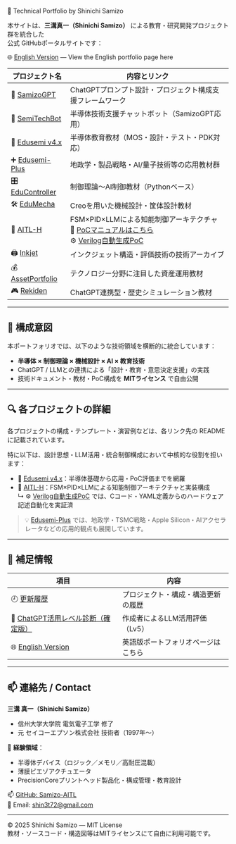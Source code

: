 🧠 Technical Portfolio by Shinichi Samizo

本サイトは、**三溝真一（Shinichi Samizo）** による教育・研究開発プロジェクト群を統合した  
公式 GitHubポータルサイトです：

🌐 [English Version](./en/index.md) — View the English portfolio page here

| プロジェクト名 | 内容とリンク |
|----------------|--------------|
| 🧠 [SamizoGPT](https://samizo-aitl.github.io/SamizoGPT/) | ChatGPTプロンプト設計・プロジェクト構成支援フレームワーク |
| 📡 [SemiTechBot](https://github.com/Samizo-AITL/SamizoGPT_SemiTechBot) | 半導体技術支援チャットボット（SamizoGPT応用） |
| 📘 [Edusemi v4.x](https://samizo-aitl.github.io/Edusemi-v4x/) | 半導体教育教材（MOS・設計・テスト・PDK対応） |
| ➕ [Edusemi-Plus](https://samizo-aitl.github.io/Edusemi-Plus/) | 地政学・製品戦略・AI/量子技術等の応用教材群 |
| 🎛️ [EduController](https://samizo-aitl.github.io/EduController/) | 制御理論〜AI制御教材（Pythonベース） |
| 🛠️ [EduMecha](https://samizo-aitl.github.io/EduMecha/) | Creoを用いた機械設計・筐体設計教材 |
| 🤖 [AITL-H](https://samizo-aitl.github.io/AITL-H/) | FSM×PID×LLMによる知能制御アーキテクチャ<br>📘 [PoCマニュアルはこちら](https://samizo-aitl.github.io/AITL-H/docs/)<br>⚙️ [Verilog自動生成PoC](https://samizo-aitl.github.io/AITL-H/PoC/verilog_demo/) |
| 🖨️ [Inkjet](https://samizo-aitl.github.io/Inkjet/) | インクジェット構造・評価技術の技術アーカイブ |
| 💰 [AssetPortfolio](https://samizo-aitl.github.io/AssetPortfolio-StartGuide/) | テクノロジー分野に注目した資産運用教材 |
| 🎮 [Rekiden](https://samizo-aitl.github.io/Rekiden/) | ChatGPT連携型・歴史シミュレーション教材 |

---

## 🧩 構成意図

本ポートフォリオでは、以下のような技術領域を横断的に統合しています：

- **半導体 × 制御理論 × 機械設計 × AI × 教育技術**
- ChatGPT / LLMとの連携による「設計・教育・意思決定支援」の実践
- 技術ドキュメント・教材・PoC構成を **MITライセンス** で自由公開

---

## 🔍 各プロジェクトの詳細

各プロジェクトの構成・テンプレート・演習例などは、各リンク先の README に記載されています。

特に以下は、設計思想・LLM活用・統合制御構成において中核的な役割を担います：

- 📘 [Edusemi v4.x](https://samizo-aitl.github.io/Edusemi-v4x/)：半導体基礎から応用・PoC評価までを網羅  
- 🤖 [AITL-H](https://samizo-aitl.github.io/AITL-H/)：FSM×PID×LLMによる知能制御アーキテクチャと実装構成  
  ↳ ⚙️ [Verilog自動生成PoC](https://samizo-aitl.github.io/AITL-H/PoC/verilog_demo/) では、Cコード・YAML定義からのハードウェア記述自動化を実証済

> 💡 [Edusemi-Plus](https://samizo-aitl.github.io/Edusemi-Plus/) では、地政学・TSMC戦略・Apple Silicon・AIアクセラレータなどの応用的観点も展開しています。

---

## 📄 補足情報

| 項目 | 内容 |
|------|------|
| 🕘 [更新履歴](./about/update.md) | プロジェクト・構成・構造更新の履歴 |
| 🧠 [ChatGPT活用レベル診断（確定版）](./about/chatgpt-skill-eval.md) | 作成者によるLLM活用評価（Lv5） |
| 🌐 [English Version](./en/index.md) | 英語版ポートフォリオページはこちら |

---

## 📫 連絡先 / Contact

**三溝 真一（Shinichi Samizo）**  
- 信州大学大学院 電気電子工学 修了  
- 元 セイコーエプソン株式会社 技術者（1997年〜）  

📌 **経験領域**：  
- 半導体デバイス（ロジック／メモリ／高耐圧混載）  
- 薄膜ピエゾアクチュエータ  
- PrecisionCoreプリントヘッド製品化・構成管理・教育設計

📫 [GitHub: Samizo-AITL](https://github.com/Samizo-AITL)  
📩 Email: [shin3t72@gmail.com](mailto:shin3t72@gmail.com)

---

© 2025 Shinichi Samizo — MIT License  
教材・ソースコード・構造図等はMITライセンスにて自由に利用可能です。
